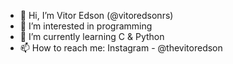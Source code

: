 - 👋 Hi, I’m Vitor Edson (@vitoredsonrs)
- 👀 I’m interested in programming
- 🌱 I’m currently learning C & Python
- 📫 How to reach me: Instagram - @thevitoredson

<!---
vitoredsonrs/vitoredsonrs is a ✨ special ✨ repository because its `README.md` (this file) appears on your GitHub profile.
You can click the Preview link to take a look at your changes.
--->
